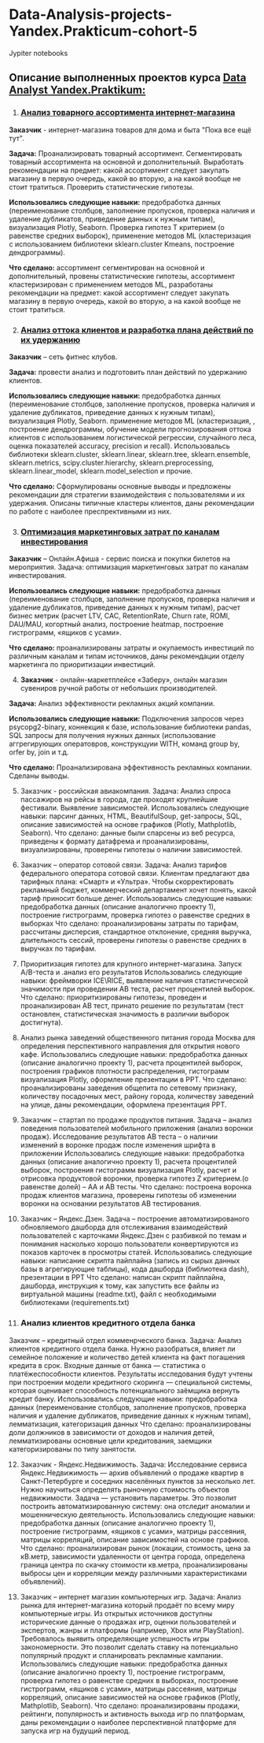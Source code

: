 # Data-Analysis-projects-Yandex.Prakticum-cohort-5
Jypiter notebooks

Описание выполненных проектов курса [Data Analyst Yandex.Praktikum:](https://praktikum.yandex.ru/data-analyst)
---

1.  ### [Анализ товарного ассортимента интернет-магазина](https://nbviewer.jupyter.org/github/AnnaShevalje/Data-Analysis-projects-Yandex.Prakticum-cohort-5/blob/02c19d85a26221ed2111a4b2ecedf5ab0e9f7d15/ECommerce_assortment_analysis.ipynb)
**Заказчик** - интернет-магазина товаров для дома и быта "Пока все ещё тут". 

**Задача:**  Проанализировать товарный ассортимент. Сегментировать товарный ассортимента на основной и дополнительный. Выработать рекомендации на предмет: какой ассортимент следует закупать магазину в первую очередь, какой во вторую, а на какой вообще не стоит тратиться. Проверить статистические гипотезы. 

**Использовались следующие навыки:**  предобработка данных (переименование столбцов, заполнение пропусков, проверка наличия и удаление дубликатов, приведение данных к нужным типам), визуализация Plotly, Seaborn. Проверка гипотез Т критерием (о равенстве средних выборок), применение методов ML (кластеризация с использованием библиотеки sklearn.cluster Kmeans, построение дендрограммы).

**Что сделано:** ассортимент сегментирован на основной и дополнительный, провены статистические гипотезы, ассортимент кластеризирован с применением методов ML,  разработаны рекомендации на предмет: какой ассортимент следует закупать магазину в первую очередь, какой во вторую, а на какой вообще не стоит тратиться.


2.  ### [Анализ оттока клиентов и разработка плана действий по их удержанию](https://nbviewer.jupyter.org/github/AnnaShevalje/Data-Analysis-projects-Yandex.Prakticum-cohort-5/blob/ff92b62caf4bbdda9621cf0f3f8450e8e99ed4fc/Churn_prediction_ML.ipynb)
**Заказчик** – сеть фитнес клубов. 

**Задача:** провести анализ и подготовить план действий по удержанию клиентов.

**Использовались следующие навыки:** предобработка данных (переименование столбцов, заполнение пропусков, проверка наличия и удаление дубликатов, приведение данных к нужным типам), визуализация Plotly, Seaborn. применение методов ML (кластеризация, , построение дендрограммы, обучение модели прогнозирования оттока клиентов с использованием логистической регрессии, случайного леса, оценка показателей accuracy, precision и recall). Использовальсь библиотеки sklearn.cluster, sklearn.linear, sklearn.tree, sklearn.ensemble, sklearn.metrics, scipy.cluster.hierarchy, sklearn.preprocessing, sklearn.linear_model, sklearn.model_selection и прочие.

**Что сделано:** Сформулированы основные выводы и предложены рекомендации для стратегии взаимодействия с пользователями и их удержания. Описаны типичные кластеры клиентов, даны рекомендации по работе с наиболее преспрективными из них.

3. ### [Оптимизация маркетинговых затрат по каналам инвестирования](https://nbviewer.jupyter.org/github/AnnaShevalje/Data-Analysis-projects-Yandex.Prakticum-cohort-5/blob/be4a30b59ec209f883cc3cdcbb10f9f2d8c99df3/Business_rates_analysis.ipynb)

**Заказчик** – Онлайн.Афиша - сервис поиска и покупки билетов на мероприятия. Задача: оптимизация маркетинговых затрат по каналам инвестирования.

**Использовались следующие навыки:** предобработка данных (переименование столбцов, заполнение пропусков, проверка наличия и удаление дубликатов, приведение данных к нужным типам), расчет бизнес метрик (расчет LTV, CAC, RetentionRate, Churn rate, ROMI, DAU/MAU, когортный анализ, построение heatmap, построение гистрограмм, «ящиков с усами».

**Что сделано:** проанализированы затраты и окупаемость инвестиций по различным каналам и типам источников, даны рекомендации отделу маркетинга по приоритизации инвестиций.

4. **Заказчик** - онлайн-маркетплейсе «Заберу», онлайн магазин сувениров ручной работы от небольших производителей. 

**Задача:** Анализ эффективности рекламных акций компании.

**Использовались следующие навыки:** Подключения запросов через psycopg2-binary, коннекция к базе, использование библиотеки pandas, SQL запросы для получения нужных данных (использование аггрегирующих оператовров, конструкцуии WITH, команд group by, orfer by, join и т.д.

**Что сделано:** Проанализирована эффективность рекламных компании. Сделаны выводы.

5. Заказчик - российская авиакомпания. Задача: Анализ спроса пассажиров на рейсы в города, где проходят крупнейшие фестивали. Выявление зависимостей.
Использовались следующие навыки: парсинг данных, HTML, BeautifulSoup,  get-запросы, SQL, описание зависимостей на основе графиков (Plotly, Mathplotlib, Seaborn).
Что сделано: данные были спарсены из веб ресурса, приведены к формату датафрема и проанализированы, визуализированы, проверены гипотезы о наличии зависимостей.

6. Заказчик – оператор сотовой связи. Задача: Анализ тарифов федерального оператора сотовой связи. Клиентам предлагают два тарифных плана: «Смарт» и «Ультра». Чтобы скорректировать рекламный бюджет, коммерческий департамент хочет понять, какой тариф приносит больше денег.
Использовались следующие навыки: предобработка данных (описание аналогично проекту 1), построение гистрограмм, проверка гипотез о равенстве средних в выборках 
Что сделано: проанализированы затраты по тарифам, рассчитаны дисперсия, стандартное отклонение, средняя выручка, длительность сессий, проверены гипотезы о равенстве средних в выручках по тарифам.

7. Приоритизация гипотез для крупного интернет-магазина. Запуск  A/B-теста и .анализ его результатов
Использовались следующие навыки:  фреймворки  ICE\RICE, выявление наличия статистической значимости при проведении АВ теста, расчет процентилей выборок. 
Что сделано: приоритизированы гипотезы, проведен и проанализирован АВ тест, принато решение по результатам (тест остановлен, статистическая значимость в различии выборок достигнута).

8. Анализ рынка заведений общественного питания города Москва для определения перспективного направления для открытия нового кафе.
Использовались следующие навыки:  предобработка данных (описание аналогично проекту 1), расчета процентилей выборок, построения графиков плотности распределения, гистограмм визуализация Plotly, оформление презентации в РРТ. 
Что сделано: проанализированы заведения общепита по сетевому признаку, количеству посадочных мест, району города, количеству заведений на улице, даны рекомендации, оформлена презентация РРТ.

9. Заказчик – стартап по продаже продуктов питания. Задача – анализ поведения пользователей мобильного приложения (анализ воронки продаж). Исследование результатов АВ теста – о наличии изменений в воронке продаж после изменения шрифта в приложении 
Использовались следующие навыки:  предобработка данных (описание аналогично проекту 1), расчета процентилей выборок, построения гистограмм визуализация Plotly, расчет и отрисовка продуктовой воронки, проверка гипотез Z критерием.(о равенстве долей) – АА и АВ тесты. 
Что сделано: построена воронка продаж клиентов магазина, проверены гипотезы об изменении воронки на основании результатов АВ тестирования.

10. Заказчик – Яндекс.Дзен. Задача – построение автоматизированого обновляемого дашборда для отслеживания взаимодействий пользователей с карточками  Яндекс.Дзен с разбивкой по темам и понимания насколько хорошо пользователи конвертируются из показов карточек в просмотры статей.
Использовались следующие навыки: написание скрипта пайплайна (запись из сырых данных базы в агрегирующие таблицы), кода дашборда (библиотека dash), презентации в РРТ
Что сделано: написан скрипт пайплайна, дашборда, инструкция к тому, как запустить все файлы из виртуальной машины (readme.txt), файл с необходимыми библиотеками (requirements.txt)

11. ### Анализ клиентов кредитного отдела банка
Заказчик – кредитный отдел комменрческого банка. Задача: Анализ клиентов кредитного отдела банка. Нужно разобраться, влияет ли семейное положение и количество детей клиента на факт погашения кредита в срок. Входные данные от банка — статистика о платёжеспособности клиентов.
Результаты исследования будут учтены при построении модели кредитного скоринга — специальной системы, которая оценивает способность потенциального заёмщика вернуть кредит банку.
Использовались следующие навыки: предобработка данных (переименование столбцов, заполнение пропусков, проверка наличия и удаление дубликатов, приведение данных к нужным типам), лемматизация, категоризация данных
Что сделано: проанализированы доли должников в зависимости от доходов и наличия детей, лемматизированы основные цели кредитования, заемщики категоризированы по типу занятости.

12. Заказчик - Яндекс.Недвижимость. Задача: Исследование сервиса Яндекс.Недвижимость — архив объявлений о продаже квартир в Санкт-Петербурге и соседних населённых пунктов за несколько лет. Нужно научиться определять рыночную стоимость объектов недвижимости. Задача — установить параметры. Это позволит построить автоматизированную систему: она отследит аномалии и мошенническую деятельность.
Использовались следующие навыки: предобработка данных (описание аналогично проекту 1), построение гистрограмм, «ящиков с усами», матрицы рассеяния, матрицы корреляций,  описание зависимостей на основе графиков.
Что сделано: проанализирован рынок (локации, стоимость, цена за кВ.метр, зависимости удаленности от центра города, определена граница центра по скачку стоимости кв.метра, проанализированы выбросы цен и корреляции между различными характеристиками объявлений).

13. Заказчик – интернет магазин компьютерных игр. Задача: Анализ рынка для интернет-магазина который продаёт по всему миру компьютерные игры. Из открытых источников доступны исторические данные о продажах игр, оценки пользователей и экспертов, жанры и платформы (например, Xbox или PlayStation). Требовалось выявить определяющие успешность игры закономерности. Это позволит сделать ставку на потенциально популярный продукт и спланировать рекламные кампании.
Использовались следующие навыки: предобработка данных (описание аналогично проекту 1), построение гистрограмм, проверка гипотез о равенстве средних в выборках, построение гистрограмм, «ящиков с усами», матрицы рассеяния, матрицы корреляций, описание зависимостей на основе графиков (Plotly, Mathplotlib, Seaborn).
Что сделано: проанализированы продажи, рейтинги, популярность и активность выхода игр по платформам, даны рекомендации о наиболее перспективной платформе для запуска игр на будущий период.



